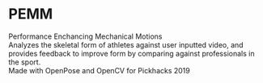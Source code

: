 # PEMM
Performance Enchancing Mechanical Motions <br/>
Analyzes the skeletal form of athletes against user inputted video, and provides feedback to improve form by comparing against professionals in the sport. <br/> 
Made with OpenPose and OpenCV for Pickhacks 2019
